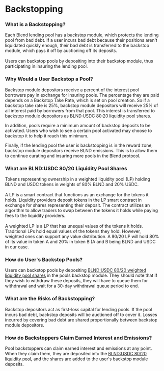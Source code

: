 # Backstopping

### What is a Backstopping?

Each Blend lending pool has a backstop module, which protects the lending pool from bad debt. If a user incurs bad debt because their positions aren't liquidated quickly enough, their bad debt is transferred to the backstop module, which pays it off by auctioning off its deposits.\
\
Users can backstop pools by depositing into their backstop module, thus participating in insuring the lending pool.&#x20;

### Why Would a User Backstop a Pool?

Backstop module depositors receive a percent of the interest pool borrowers pay in exchange for insuring pools. The percentage they are paid depends on a Backstop Take Rate, which is set on pool creation. So if a backstop take rate is 25%, backstop module depositors will receive 25% of all interest paid by borrowers from that pool. This interest is transferred to backstop module depositors as [BLND:USDC 80:20 liquidity pool shares.](backstopping.md#what-are-blnd-usdc-80-20-liquidity-pool-shares)

In addition, pools require a minimum amount of backstop deposits to be activated. Users who wish to see a certain pool activated may choose to backstop it to help it reach this minimum.

Finally, if the lending pool the user is backstopping is in the reward zone, backstop module depositors receive BLND emissions. This is to allow them to continue curating and insuring more pools in the Blend protocol.

### What are BLND:USDC 80/20 Liquidity Pool Shares

Tokens representing ownership in a weighted liquidity pool (LP) holding BLND and USDC tokens in weights of 80% BLND and 20% USDC. \
\
A LP is a smart contract that functions as an exchange for the tokens it holds. Liquidity providers deposit tokens in the LP smart contract in exchange for shares representing their deposit. The contract utilizes an algorithm to allow traders to swap between the tokens it holds while paying fees to the liquidity providers.\
\
A weighted LP is a LP that has unequal values of the tokens it holds. Traditional LPs hold equal values of the tokens they hold. However, weighted ones can support any value distribution. A 80/20 LP will hold 80% of its value in token A and 20% in token B (A and B being BLND and USDC in our case.

### How do User's Backstop Pools?

Users can backstop pools by depositing [BLND:USDC 80/20 weighted liquidity pool shares](backstopping.md#what-are-blnd-usdc-80-20-liquidity-pool-shares) in the pools backstop module. They should note that if they wish to withdraw these deposits, they will have to queue them for withdrawal and wait for a 30-day withdrawal queue period to end.&#x20;

### What are the Risks of Backstopping?

Backstop depositors act as first-loss capital for lending pools. If the pool incurs bad debt, backstop deposits will be auctioned off to cover it. Losses incurred by covering bad debt are shared proportionally between backstop module depositors.&#x20;

### How do Backstoppers Claim Earned Interest and Emissions?

Pool backstoppers can claim earned interest and emissions at any point. When they claim them, they are deposited into the [BLND:USDC 80/20 liquidity pool](backstopping.md#what-are-blnd-usdc-80-20-liquidity-pool-shares), and the shares are added to the user's backstop module deposits.&#x20;
